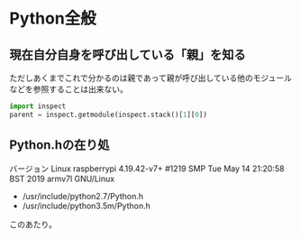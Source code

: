 # Python全般

## 現在自分自身を呼び出している「親」を知る

ただしあくまでこれで分かるのは親であって親が呼び出している他のモジュールなどを参照することは出来ない。

```python
import inspect
parent = inspect.getmodule(inspect.stack()[1][0])
```

## Python.hの在り処

バージョン
Linux raspberrypi 4.19.42-v7+ #1219 SMP Tue May 14 21:20:58 BST 2019 armv7l GNU/Linux

- /usr/include/python2.7/Python.h
- /usr/include/python3.5m/Python.h

このあたり。


